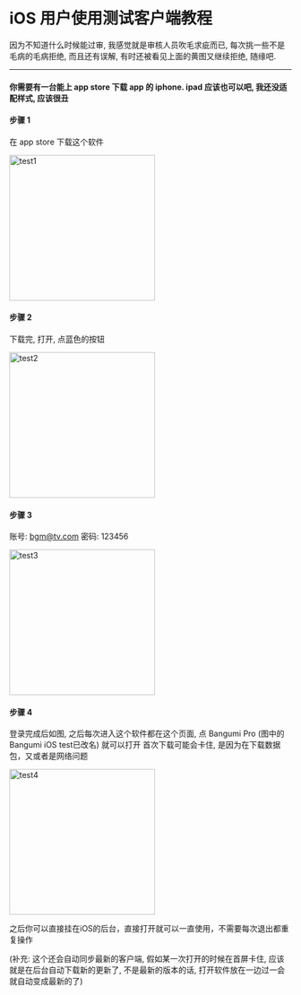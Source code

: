 # iOS 用户使用测试客户端教程

因为不知道什么时候能过审, 我感觉就是审核人员吹毛求疵而已, 每次挑一些不是毛病的毛病拒绝, 而且还有误解, 有时还被看见上面的黄图又继续拒绝, 随缘吧.

---

#### 你需要有一台能上 app store 下载 app 的 iphone. ipad 应该也可以吧, 我还没适配样式, 应该很丑

#### 步骤 1

在 app store 下载这个软件

<img src="https://cdn.jsdelivr.net/gh/czy0729/Bangumi@master/preview/test1.png" width="260" alt="test1" />

#### 步骤 2

下载完, 打开, 点蓝色的按钮

<img src="https://cdn.jsdelivr.net/gh/czy0729/Bangumi@master/preview/test2.png" width="260" alt="test2" />

#### 步骤 3

账号: bgm@tv.com
密码: 123456

<img src="https://cdn.jsdelivr.net/gh/czy0729/Bangumi@master/preview/test3.png" width="260" alt="test3" />

#### 步骤 4

登录完成后如图, 之后每次进入这个软件都在这个页面, 点 Bangumi Pro (图中的Bangumi iOS test已改名) 就可以打开
首次下载可能会卡住, 是因为在下载数据包，又或者是网络问题

<img src="https://cdn.jsdelivr.net/gh/czy0729/Bangumi@master/preview/test4.png" width="260" alt="test4" />

之后你可以直接挂在iOS的后台，直接打开就可以一直使用，不需要每次退出都重复操作

(补充: 这个还会自动同步最新的客户端, 假如某一次打开的时候在首屏卡住, 应该就是在后台自动下载新的更新了, 不是最新的版本的话, 打开软件放在一边过一会就自动变成最新的了)
